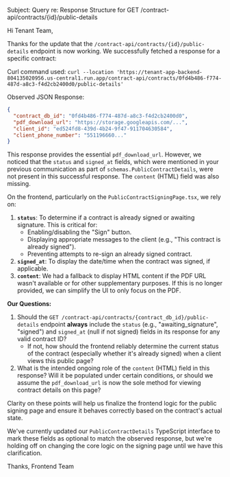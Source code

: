 Subject: Query re: Response Structure for GET /contract-api/contracts/{id}/public-details

Hi Tenant Team,

Thanks for the update that the `/contract-api/contracts/{id}/public-details` endpoint is now working. We successfully fetched a response for a specific contract:

Curl command used:
`curl --location 'https://tenant-app-backend-804135020956.us-central1.run.app/contract-api/contracts/0fd4b486-f774-487d-a8c3-f4d2cb2400d0/public-details'`

Observed JSON Response:
```json
{
  "contract_db_id": "0fd4b486-f774-487d-a8c3-f4d2cb2400d0",
  "pdf_download_url": "https://storage.googleapis.com/...", 
  "client_id": "ed524fd8-439d-4b24-9f47-911704630584",
  "client_phone_number": "551196660..." 
}
```

This response provides the essential `pdf_download_url`. However, we noticed that the `status` and `signed_at` fields, which were mentioned in your previous communication as part of `schemas.PublicContractDetails`, were not present in this successful response. The `content` (HTML) field was also missing.

On the frontend, particularly on the `PublicContractSigningPage.tsx`, we rely on:

1.  **`status`**: To determine if a contract is already signed or awaiting signature. This is critical for:
    *   Enabling/disabling the "Sign" button.
    *   Displaying appropriate messages to the client (e.g., "This contract is already signed").
    *   Preventing attempts to re-sign an already signed contract.
2.  **`signed_at`**: To display the date/time when the contract was signed, if applicable.
3.  **`content`**: We had a fallback to display HTML content if the PDF URL wasn't available or for other supplementary purposes. If this is no longer provided, we can simplify the UI to only focus on the PDF.

**Our Questions:**

1.  Should the `GET /contract-api/contracts/{contract_db_id}/public-details` endpoint **always** include the `status` (e.g., "awaiting_signature", "signed") and `signed_at` (null if not signed) fields in its response for any valid contract ID?
    *   If not, how should the frontend reliably determine the current status of the contract (especially whether it's already signed) when a client views this public page?
2.  What is the intended ongoing role of the `content` (HTML) field in this response? Will it be populated under certain conditions, or should we assume the `pdf_download_url` is now the sole method for viewing contract details on this page?

Clarity on these points will help us finalize the frontend logic for the public signing page and ensure it behaves correctly based on the contract's actual state.

We've currently updated our `PublicContractDetails` TypeScript interface to mark these fields as optional to match the observed response, but we're holding off on changing the core logic on the signing page until we have this clarification.

Thanks,
Frontend Team
